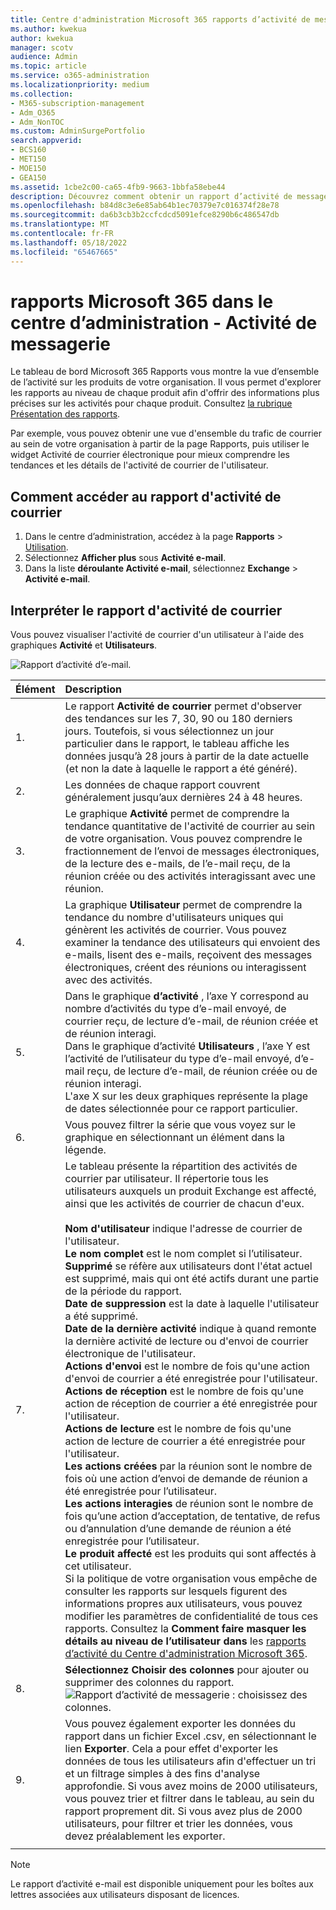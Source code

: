 ```yaml
---
title: Centre d'administration Microsoft 365 rapports d’activité de messagerie
ms.author: kwekua
author: kwekua
manager: scotv
audience: Admin
ms.topic: article
ms.service: o365-administration
ms.localizationpriority: medium
ms.collection:
- M365-subscription-management
- Adm_O365
- Adm_NonTOC
ms.custom: AdminSurgePortfolio
search.appverid:
- BCS160
- MET150
- MOE150
- GEA150
ms.assetid: 1cbe2c00-ca65-4fb9-9663-1bbfa58ebe44
description: Découvrez comment obtenir un rapport d’activité de messagerie et comprendre les tendances des e-mails des utilisateurs à l’aide du tableau de bord Microsoft 365 Rapports dans le Centre d'administration Microsoft 365.
ms.openlocfilehash: b84d8c3e6e85ab64b1ec70379e7c016374f28e78
ms.sourcegitcommit: da6b3cb3b2ccfcdcd5091efce8290b6c486547db
ms.translationtype: MT
ms.contentlocale: fr-FR
ms.lasthandoff: 05/18/2022
ms.locfileid: "65467665"
---
```

# <a name="microsoft-365-reports-in-the-admin-center---email-activity"></a>rapports Microsoft 365 dans le centre d’administration - Activité de messagerie

Le tableau de bord Microsoft 365 Rapports vous montre la vue d’ensemble de l’activité sur les produits de votre organisation. Il vous permet d'explorer les rapports au niveau de chaque produit afin d'offrir des informations plus précises sur les activités pour chaque produit. Consultez [la rubrique Présentation des rapports](activity-reports.md).
  
Par exemple, vous pouvez obtenir une vue d'ensemble du trafic de courrier au sein de votre organisation à partir de la page Rapports, puis utiliser le widget Activité de courrier électronique pour mieux comprendre les tendances et les détails de l'activité de courrier de l'utilisateur.

## <a name="how-to-get-to-the-email-activity-report"></a>Comment accéder au rapport d'activité de courrier

1. Dans le centre d’administration, accédez à la page **Rapports** \> <a href="https://go.microsoft.com/fwlink/p/?linkid=2074756" target="_blank">Utilisation</a>.
2. Sélectionnez **Afficher plus** sous **Activité e-mail**. 
3. Dans la liste **déroulante Activité e-mail**, sélectionnez **Exchange** \> **Activité e-mail**.
  
## <a name="interpret-the-email-activity-report"></a>Interpréter le rapport d'activité de courrier

Vous pouvez visualiser l'activité de courrier d'un utilisateur à l'aide des graphiques **Activité** et **Utilisateurs**. 
  
![Rapport d’activité d’e-mail.](../../media/5eb1d9e9-8106-4843-acb7-c0238c0da816.png)
  
|Élément|Description|
|:-----|:-----|
|1.  <br/> |Le rapport **Activité de courrier** permet d'observer des tendances sur les 7, 30, 90 ou 180 derniers jours. Toutefois, si vous sélectionnez un jour particulier dans le rapport, le tableau affiche les données jusqu’à 28 jours à partir de la date actuelle (et non la date à laquelle le rapport a été généré).  <br/> |
|2.  <br/> |Les données de chaque rapport couvrent généralement jusqu’aux dernières 24 à 48 heures.  <br/> |
|3.  <br/> |Le graphique **Activité** permet de comprendre la tendance quantitative de l'activité de courrier au sein de votre organisation. Vous pouvez comprendre le fractionnement de l’envoi de messages électroniques, de la lecture des e-mails, de l’e-mail reçu, de la réunion créée ou des activités interagissant avec une réunion.  <br/> |
|4.  <br/> |La graphique **Utilisateur** permet de comprendre la tendance du nombre d'utilisateurs uniques qui génèrent les activités de courrier. Vous pouvez examiner la tendance des utilisateurs qui envoient des e-mails, lisent des e-mails, reçoivent des messages électroniques, créent des réunions ou interagissent avec des activités.  <br/> |
|5.  <br/> | Dans le graphique **d’activité** , l’axe Y correspond au nombre d’activités du type d’e-mail envoyé, de courrier reçu, de lecture d’e-mail, de réunion créée et de réunion interagi.  <br/>  Dans le graphique d’activité **Utilisateurs** , l’axe Y est l’activité de l’utilisateur du type d’e-mail envoyé, d’e-mail reçu, de lecture d’e-mail, de réunion créée ou de réunion interagi.  <br/>  L'axe X sur les deux graphiques représente la plage de dates sélectionnée pour ce rapport particulier.  <br/> |
|6.  <br/> |Vous pouvez filtrer la série que vous voyez sur le graphique en sélectionnant un élément dans la légende.  <br/> |
|7.  <br/> | Le tableau présente la répartition des activités de courrier par utilisateur. Il répertorie tous les utilisateurs auxquels un produit Exchange est affecté, ainsi que les activités de courrier de chacun d'eux. <br/> <br/> **Nom d'utilisateur** indique l'adresse de courrier de l'utilisateur.  <br/> **Le nom complet** est le nom complet si l’utilisateur.  <br/> **Supprimé** se réfère aux utilisateurs dont l'état actuel est supprimé, mais qui ont été actifs durant une partie de la période du rapport.  <br/> **Date de suppression** est la date à laquelle l'utilisateur a été supprimé.  <br/> **Date de la dernière activité** indique à quand remonte la dernière activité de lecture ou d'envoi de courrier électronique de l'utilisateur.  <br/> **Actions d'envoi** est le nombre de fois qu'une action d'envoi de courrier a été enregistrée pour l'utilisateur.  <br/> **Actions de réception** est le nombre de fois qu'une action de réception de courrier a été enregistrée pour l'utilisateur.  <br/> **Actions de lecture** est le nombre de fois qu'une action de lecture de courrier a été enregistrée pour l'utilisateur.  <br/> **Les actions créées** par la réunion sont le nombre de fois où une action d’envoi de demande de réunion a été enregistrée pour l’utilisateur.  <br/> **Les actions interagies** de réunion sont le nombre de fois qu’une action d’acceptation, de tentative, de refus ou d’annulation d’une demande de réunion a été enregistrée pour l’utilisateur.  <br/> **Le produit affecté** est les produits qui sont affectés à cet utilisateur.  <br/>  Si la politique de votre organisation vous empêche de consulter les rapports sur lesquels figurent des informations propres aux utilisateurs, vous pouvez modifier les paramètres de confidentialité de tous ces rapports. Consultez la **Comment faire masquer les détails au niveau de l’utilisateur dans** les [rapports d’activité du Centre d'administration Microsoft 365](activity-reports.md).  <br/> |
|8.  <br/> |**Sélectionnez Choisir des colonnes** pour ajouter ou supprimer des colonnes du rapport.  <br/> ![Rapport d’activité de messagerie : choisissez des colonnes.](../../media/80ffa0ad-61c5-4a6f-8a1d-5f6730ff7da9.png)|
|9.  <br/> |Vous pouvez également exporter les données du rapport dans un fichier Excel .csv, en sélectionnant le lien **Exporter**. Cela a pour effet d'exporter les données de tous les utilisateurs afin d'effectuer un tri et un filtrage simples à des fins d'analyse approfondie. Si vous avez moins de 2000 utilisateurs, vous pouvez trier et filtrer dans le tableau, au sein du rapport proprement dit. Si vous avez plus de 2000 utilisateurs, pour filtrer et trier les données, vous devez préalablement les exporter.  <br/> |
|||
   
> [!NOTE]
> Le rapport d’activité e-mail est disponible uniquement pour les boîtes aux lettres associées aux utilisateurs disposant de licences.
